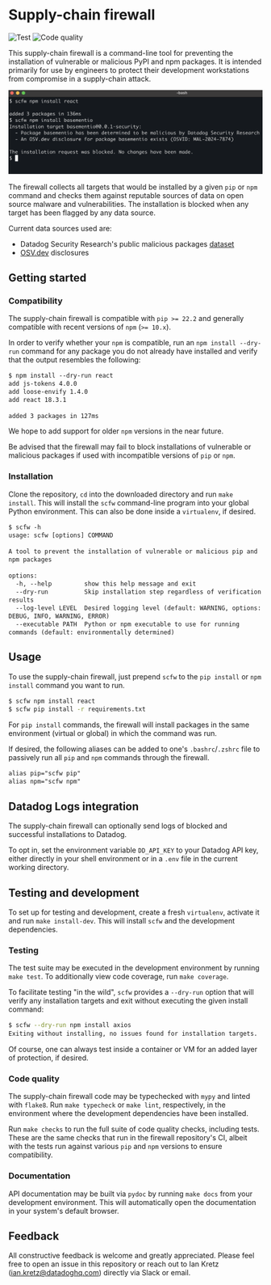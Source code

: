 # Supply-chain firewall

![Test](https://github.com/DataDog/supply-chain-firewall/actions/workflows/test.yaml/badge.svg)
![Code quality](https://github.com/DataDog/supply-chain-firewall/actions/workflows/code_quality.yaml/badge.svg)

This supply-chain firewall is a command-line tool for preventing the installation of vulnerable or malicious PyPI and npm packages.  It is intended primarily for use by engineers to protect their development workstations from compromise in a supply-chain attack.

![scfw demo usage](assets/images/demo.png)

The firewall collects all targets that would be installed by a given `pip` or `npm` command and checks them against reputable sources of data on open source malware and vulnerabilities.  The installation is blocked when any target has been flagged by any data source.

Current data sources used are:

- Datadog Security Research's public malicious packages [dataset](https://github.com/DataDog/malicious-software-packages-dataset)
- [OSV.dev](https://osv.dev) disclosures

## Getting started

### Compatibility

The supply-chain firewall is compatible with `pip >= 22.2` and generally compatible with recent versions of `npm` (`>= 10.x`).

In order to verify whether your `npm` is compatible, run an `npm install --dry-run` command for any package you do not already have installed and verify that the output resembles the following:

```
$ npm install --dry-run react
add js-tokens 4.0.0
add loose-envify 1.4.0
add react 18.3.1

added 3 packages in 127ms
```

We hope to add support for older `npm` versions in the near future.

Be advised that the firewall may fail to block installations of vulnerable or malicious packages if used with incompatible versions of `pip` or `npm`.

### Installation

Clone the repository, `cd` into the downloaded directory and run `make install`.  This will install the `scfw` command-line program into your global Python environment.  This can also be done inside a `virtualenv`, if desired.

```
$ scfw -h
usage: scfw [options] COMMAND

A tool to prevent the installation of vulnerable or malicious pip and npm packages

options:
  -h, --help         show this help message and exit
  --dry-run          Skip installation step regardless of verification results
  --log-level LEVEL  Desired logging level (default: WARNING, options: DEBUG, INFO, WARNING, ERROR)
  --executable PATH  Python or npm executable to use for running commands (default: environmentally determined)
```

## Usage

To use the supply-chain firewall, just prepend `scfw` to the `pip install` or `npm install` command you want to run.

```bash
$ scfw npm install react
$ scfw pip install -r requirements.txt
```

For `pip install` commands, the firewall will install packages in the same environment (virtual or global) in which the command was run.

If desired, the following aliases can be added to one's `.bashrc`/`.zshrc` file to passively run all `pip` and `npm` commands through the firewall.

```
alias pip="scfw pip"
alias npm="scfw npm"
```

## Datadog Logs integration

The supply-chain firewall can optionally send logs of blocked and successful installations to Datadog.

To opt in, set the environment variable `DD_API_KEY` to your Datadog API key, either directly in your shell environment or in a `.env` file in the current working directory.

## Testing and development

To set up for testing and development, create a fresh `virtualenv`, activate it and run `make install-dev`.  This will install `scfw` and the development dependencies.

### Testing

The test suite may be executed in the development environment by running `make test`.  To additionally view code coverage, run `make coverage`.

To facilitate testing "in the wild", `scfw` provides a `--dry-run` option that will verify any installation targets and exit without executing the given install command:

```bash
$ scfw --dry-run npm install axios
Exiting without installing, no issues found for installation targets.
```

Of course, one can always test inside a container or VM for an added layer of protection, if desired.

### Code quality

The supply-chain firewall code may be typechecked with `mypy` and linted with `flake8`.  Run `make typecheck` or `make lint`, respectively, in the environment where the development dependencies have been installed.

Run `make checks` to run the full suite of code quality checks, including tests.  These are the same checks that run in the firewall repository's CI, albeit with the tests run against various `pip` and `npm` versions to ensure compatibility.

### Documentation

API documentation may be built via `pydoc` by running `make docs` from your development environment.  This will automatically open the documentation in your system's default browser.

## Feedback

All constructive feedback is welcome and greatly appreciated.  Please feel free to open an issue in this repository or reach out to Ian Kretz (ian.kretz@datadoghq.com) directly via Slack or email.
